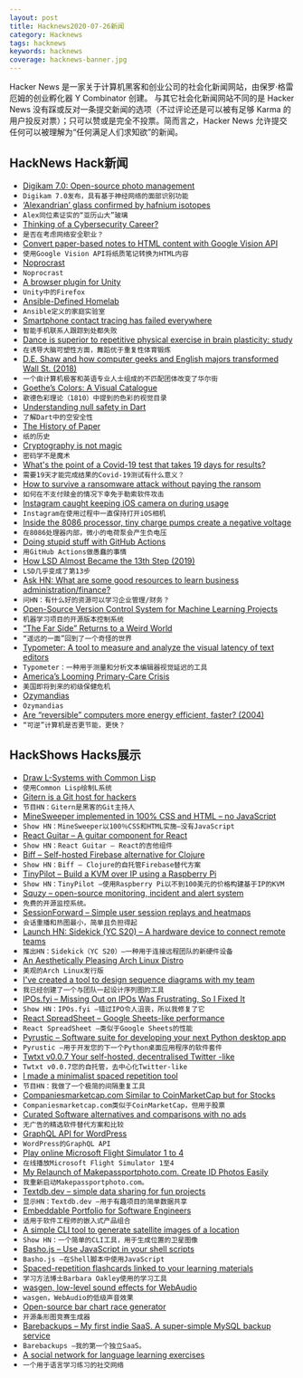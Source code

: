 ```yaml
---
layout: post
title: Hacknews2020-07-26新闻
category: Hacknews
tags: hacknews
keywords: hacknews
coverage: hacknews-banner.jpg
---
```


Hacker News 是一家关于计算机黑客和创业公司的社会化新闻网站，由保罗·格雷厄姆的创业孵化器 Y Combinator 创建。
与其它社会化新闻网站不同的是 Hacker News 没有踩或反对一条提交新闻的选项（不过评论还是可以被有足够 Karma 的用户投反对票）；只可以赞或是完全不投票。简而言之，Hacker News 允许提交任何可以被理解为“任何满足人们求知欲”的新闻。

## HackNews Hack新闻


- [Digikam 7.0: Open-source photo management](https://www.digikam.org/news/2020-07-19-7.0.0_release_announcement/)
- `Digikam 7.0发布，具有基于神经网络的面部识别功能`
- [‘Alexandrian’ glass confirmed by hafnium isotopes](https://www.nature.com/articles/s41598-020-68089-w)
- `Alex同位素证实的“亚历山大”玻璃`
- [Thinking of a Cybersecurity Career?](https://krebsonsecurity.com/2020/07/thinking-of-a-cybersecurity-career-read-this/)
- `是否在考虑网络安全职业？`
- [Convert paper-based notes to HTML content with Google Vision API](https://itnext.io/convert-paper-based-notes-to-html-content-with-google-vision-api-e398fdb45cb9)
- `使用Google Vision API将纸质笔记转换为HTML内容`
- [Noprocrast](https://tutswiki.com/noprocrast/)
- `Noprocrast`
- [A browser plugin for Unity](https://blog.mozvr.com/a-browser-plugin-for-unity/)
- `Unity中的Firefox`
- [Ansible-Defined Homelab](https://0xc45.com/blog/ansible-defined-homelab/)
- `Ansible定义的家庭实验室`
- [Smartphone contact tracing has failed everywhere](https://eclecticlight.co/2020/07/25/smartphone-contact-tracing-has-failed-everywhere/)
- `智能手机联系人跟踪到处都失败`
- [Dance is superior to repetitive physical exercise in brain plasticity: study](https://journals.plos.org/plosone/article?id=10.1371/journal.pone.0196636)
- `在诱导大脑可塑性方面，舞蹈优于重复性体育锻炼`
- [D.E. Shaw and how computer geeks and English majors transformed Wall St. (2018)](https://nymag.com/intelligencer/2018/01/d-e-shaw-the-first-great-quant-hedge-fund.html)
- `一个由计算机极客和英语专业人士组成的不匹配团体改变了华尔街`
- [Goethe’s Colors: A Visual Catalogue](https://www.c82.net/work/?id=380)
- `歌德色彩理论（1810）中提到的色彩的视觉目录`
- [Understanding null safety in Dart](https://dart.dev/null-safety/understanding-null-safety)
- `了解Dart中的空安全性`
- [The History of Paper](https://www.papersizes.org/paper-history-overview.htm)
- `纸的历史`
- [Cryptography is not magic](http://loup-vaillant.fr/articles/crypto-is-not-magic)
- `密码学不是魔术`
- [What's the point of a Covid-19 test that takes 19 days for results?](https://www.buzzfeednews.com/article/davidmack/coronavirus-testing-delays-backlog)
- `需要19天才能完成结果的Covid-19测试有什么意义？`
- [How to survive a ransomware attack without paying the ransom](https://www.bloomberg.com/news/features/2020-07-23/how-to-survive-ransomware-attack-without-paying-ransom)
- `如何在不支付赎金的情况下幸免于勒索软件攻击`
- [Instagram caught keeping iOS camera on during usage](https://9to5mac.com/2020/07/25/instagram-promises-to-fix-bug-after-being-exposed-by-always-accessing-the-camera-on-ios-14/)
- `Instagram在使用过程中一直保持打开iOS相机`
- [Inside the 8086 processor, tiny charge pumps create a negative voltage](http://www.righto.com/2020/07/inside-8086-processor-tiny-charge-pumps.html)
- `在8086处理器内部，微小的电荷泵会产生负电压`
- [Doing stupid stuff with GitHub Actions](https://devopsdirective.com/posts/2020/07/stupid-github-actions/)
- `用GitHub Actions做愚蠢的事情`
- [How LSD Almost Became the 13th Step (2019)](https://prohbtd.com/read/alcoholics-anonymous-how-lsd-almost-became-the-13th-step/)
- `LSD几乎变成了第13步`
- [Ask HN: What are some good resources to learn business administration/finance?](item?id=23947818)
- `问HN：有什么好的资源可以学习企业管理/财务？`
- [Open-Source Version Control System for Machine Learning Projects](https://dvc.org/)
- `机器学习项目的开源版本控制系统`
- [“The Far Side” Returns to a Weird World](https://www.newyorker.com/culture/culture-desk/the-far-side-returns-to-a-weird-world)
- `“遥远的一面”回到了一个奇怪的世界`
- [Typometer: A tool to measure and analyze the visual latency of text editors](https://pavelfatin.com/typometer/)
- `Typometer：一种用于测量和分析文本编辑器视觉延迟的工具`
- [America’s Looming Primary-Care Crisis](https://www.newyorker.com/science/medical-dispatch/americas-looming-primary-care-crisis)
- `美国即将到来的初级保健危机`
- [Ozymandias](https://www.poetryfoundation.org/poems/46565/ozymandias)
- `Ozymandias`
- [Are “reversible” computers more energy efficient, faster? (2004)](https://www.eetimes.com/are-reversible-computers-more-energy-efficient-faster/)
- `“可逆”计算机是否更节能，更快？ `


## HackShows Hacks展示

- [ Draw L-Systems with Common Lisp](https://github.com/FdelMazo/cl-aristid)
- `使用Common Lisp绘制L系统`
- [ Gitern is a Git host for hackers](https://gitern.com)
- `节目HN：Gitern是黑客的Git主持人`
- [ MineSweeper implemented in 100% CSS and HTML – no JavaScript](https://github.com/propjockey/css-sweeper#readme)
- `Show HN：MineSweeper以100％CSS和HTML实施–没有JavaScript`
- [ React Guitar – A guitar component for React](https://react-guitar.com)
- `Show HN：React Guitar – React的吉他组件`
- [ Biff – Self-hosted Firebase alternative for Clojure](https://findka.com/biff/)
- `Show HN：Biff – Clojure的自托管Firebase替代方案`
- [ TinyPilot – Build a KVM over IP using a Raspberry Pi](https://mtlynch.io/tinypilot/)
- `Show HN：TinyPilot –使用Raspberry Pi以不到100美元的价格构建基于IP的KVM`
- [ Squzy – open-source monitoring, incident and alert system](https://github.com/squzy/squzy)
- `免费的开源监控系统。 `
- [ SessionForward – Simple user session replays and heatmaps](https://www.sessionforward.com/)
- `会话重播和热图最小，简单且负担得起`
- [Launch HN: Sidekick (YC S20) – A hardware device to connect remote teams](item?id=23928666)
- `推出HN：Sidekick（YC S20）–一种用于连接远程团队的新硬件设备`
- [ An Aesthetically Pleasing Arch Linux Distro](https://archcraft-os.github.io/)
- `美观的Arch Linux发行版`
- [ I've created a tool to design sequence diagrams with my team](https://diagrams.menduz.com)
- `我已经创建了一个与团队一起设计序列图的工具`
- [ IPOs.fyi – Missing Out on IPOs Was Frustrating, So I Fixed It](https://ipos.fyi)
- `Show HN：IPOs.fyi –错过IPO令人沮丧，所以我修复了它`
- [ React SpreadSheet – Google Sheets-like performance](http://rowsncolumns.app)
- `React SpreadSheet –类似于Google Sheets的性能`
- [ Pyrustic – Software suite for developing your next Python desktop app](https://pyrustic.github.io)
- `Pyrustic –用于开发您的下一个Python桌面应用程序的软件套件`
- [ Twtxt v0.0.7 Your self-hosted, decentralised Twitter -like](https://github.com/prologic/twtxt/releases/tag/0.0.7)
- `Twtxt v0.0.7您的自托管，去中心化Twitter-like`
- [ I made a minimalist spaced repetition tool](https://memordo.com)
- `节目HN：我做了一个极简的间隔重复工具`
- [ Companiesmarketcap.com Similar to CoinMarketCap but for Stocks](https://companiesmarketcap.com/)
- `Companiesmarketcap.com类似于CoinMarketCap，但用于股票`
- [ Curated Software alternatives and comparisons with no ads](https://hackerspad.net/)
- `无广告的精选软件替代方案和比较`
- [ GraphQL API for WordPress](https://github.com/GraphQLAPI/graphql-api)
- `WordPress的GraphQL API`
- [ Play online Microsoft Flight Simulator 1 to 4](https://github.com/s-macke/FSHistory)
- `在线播放Microsoft Flight Simulator 1至4`
- [ My Relaunch of Makepassportphoto.com. Create ID Photos Easily](https://makepassportphoto.com/)
- `我重新启动Makepassportphoto.com。`
- [ Textdb.dev – simple data sharing for fun projects](https://textdb.dev)
- `显示HN：Textdb.dev –用于有趣项目的简单数据共享`
- [ Embeddable Portfolio for Software Engineers](https://hyperlog.io)
- `适用于软件工程师的嵌入式产品组合`
- [ A simple CLI tool to generate satellite images of a location](https://github.com/plant99/felicette)
- `Show HN：一个简单的CLI工具，用于生成位置的卫星图像`
- [ Basho.js – Use JavaScript in your shell scripts](https://www.bashojs.org)
- `Basho.js –在Shell脚本中使用JavaScript`
- [ Spaced-repetition flashcards linked to your learning materials](https://www.iDoRecall.com/)
- `学习方法博士Barbara Oakley使用的学习工具`
- [ wasgen, low-level sound effects for WebAudio](https://github.com/andyhall/wasgen)
- `wasgen，WebAudio的低级声音效果`
- [ Open-source bar chart race generator](https://fabdevgit.github.io/barchartrace/)
- `开源条形图竞赛生成器`
- [ Barebackups – My first indie SaaS. A super-simple MySQL backup service](http://barebackups.com/)
- `Barebackups –我的第一个独立SaaS。`
- [ A social network for language learning exercises](https://stessaluna.com)
- `一个用于语言学习练习的社交网络`

